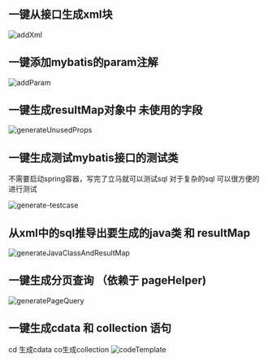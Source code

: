 ## 一键从接口生成xml块
![addXml](https://raw.githubusercontent.com/gejun123456/MyBatisCodeHelper-Pro/master/screenshots/generateXmlFromMapper.gif)

## 一键添加mybatis的param注解
![addParam](https://raw.githubusercontent.com/gejun123456/MyBatisCodeHelper-Pro/master/screenshots/addParamForOneClick.gif)


## 一键生成resultMap对象中 未使用的字段
![generateUnusedProps](https://raw.githubusercontent.com/gejun123456/MyBatisCodeHelper-Pro/master/screenshots/generateUnUsedProperties.gif)

## 一键生成测试mybatis接口的测试类 

不需要启动spring容器，写完了立马就可以测试sql  对于复杂的sql 可以很方便的进行测试 

![generate-testcase](https://raw.githubusercontent.com/gejun123456/MyBatisCodeHelper-Pro/master/screenshots/generateTestCaseByClick.gif)


## 从xml中的sql推导出要生成的java类 和 resultMap 

![generateJavaClassAndResultMap](https://raw.githubusercontent.com/gejun123456/MyBatisCodeHelper-Pro/master/screenshots/generateJavaClassAndResultMap.gif)


## 一键生成分页查询 （依赖于 pageHelper)

![generatePageQuery](https://raw.githubusercontent.com/gejun123456/MyBatisCodeHelper-Pro/master/screenshots/generatePageQuery.gif)


## 一键生成cdata 和 collection 语句

cd 生成cdata co生成collection 
![codeTemplate](https://raw.githubusercontent.com/gejun123456/MyBatisCodeHelper-Pro/master/screenshots/codeTemplate.gif)

